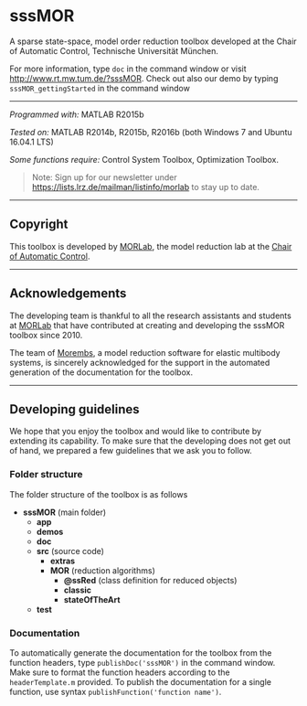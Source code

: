 ﻿sssMOR
=======

A sparse state-space, model order reduction toolbox developed at the Chair of
Automatic Control, Technische Universität München.

For more information, type `doc` in the command window or visit http://www.rt.mw.tum.de/?sssMOR. Check out also our demo by typing `sssMOR_gettingStarted` in the command window

***
*Programmed with:* MATLAB R2015b

*Tested on:* MATLAB R2014b, R2015b, R2016b (both Windows 7 and Ubuntu 16.04.1 LTS)

*Some functions require:* Control System Toolbox, Optimization Toolbox.

> Note: Sign up for our newsletter under https://lists.lrz.de/mailman/listinfo/morlab to stay up to date.

***
Copyright
----------
This toolbox is developed by [MORLab](https://www.rt.mw.tum.de/?morlab), the model reduction lab at the [Chair of Automatic Control](https://www.rt.mw.tum.de/en/home/).

***
Acknowledgements
-----------------
The developing team is thankful to all the research assistants and students at [MORLab](https://www.rt.mw.tum.de/?morlab) that have contributed at creating and developing the sssMOR toolbox since 2010.

The team of [Morembs](http://www.itm.uni-stuttgart.de/research/model_reduction/MOREMBS_en.php), a model reduction software for elastic multibody systems, is sincerely acknowledged for the support in the automated generation of the documentation for the toolbox.

***
Developing guidelines
----------------------

We hope that you enjoy the toolbox and would like to contribute by extending its capability.
To make sure that the developing does not get out of hand, we prepared a few guidelines that we ask you to follow.


### Folder structure
The folder structure of the toolbox is as follows
- **sssMOR** (main folder)
 	- **app**
 	- **demos**
 	- **doc**
	- **src** (source code)
		- **extras**
		- **MOR** (reduction algorithms)
		    - **@ssRed** (class definition for reduced objects)
		    - **classic**
		    - **stateOfTheArt**
	- **test**


### Documentation
To automatically generate the documentation for the toolbox from the function headers, type `publishDoc('sssMOR')` in the command window. Make sure to format the function headers according to the ``headerTemplate.m`` provided. To publish the documentation for a single function, use syntax `publishFunction('function name')`.
